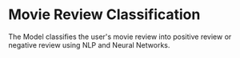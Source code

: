 # Movie Review Classification
The Model classifies the user's movie review into positive review or negative review using NLP and Neural Networks.
